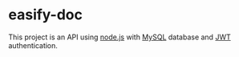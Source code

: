 # easify-doc

This project is an API using [node.js](https://nodejs.org/en/) with [MySQL](https://www.mysql.com/) database and [JWT](https://jwt.io/) authentication.

